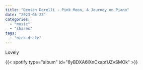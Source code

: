 ```yaml
---
title: "Demian Dorelli - Pink Moon, A Journey on Piano"
date: "2023-05-23"
categories:
  - "music"
  - "shares"
tags:
  - "nick-drake"
---
```


Lovely

{{< spotify type="album" id="6yBDXA6lXnCxapfUZvSMOk" >}}